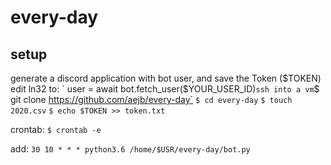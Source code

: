 # every-day

## setup
generate a discord application with bot user, and save the Token ($TOKEN)
edit ln32 to:
`    user = await bot.fetch_user($YOUR_USER_ID)`
ssh into a vm
`$ git clone https://github.com/aejb/every-day`
`$ cd every-day`
`$ touch 2020.csv`
`$ echo $TOKEN >> token.txt`

crontab:
`$ crontab -e`

add:
`30 10 * * * python3.6 /home/$USR/every-day/bot.py`
